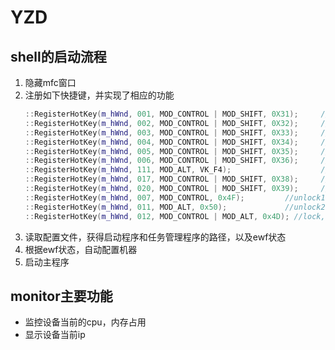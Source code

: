# YZD

## shell的启动流程

1. 隐藏mfc窗口
2. 注册如下快捷键，并实现了相应的功能
    ```c++
    ::RegisterHotKey(m_hWnd, 001, MOD_CONTROL | MOD_SHIFT, 0X31);     //1   explorer
    ::RegisterHotKey(m_hWnd, 002, MOD_CONTROL | MOD_SHIFT, 0X32);     //2   cmd
    ::RegisterHotKey(m_hWnd, 003, MOD_CONTROL | MOD_SHIFT, 0X33);     //3   任务管理器
    ::RegisterHotKey(m_hWnd, 004, MOD_CONTROL | MOD_SHIFT, 0X34);     //4   显示cpu，内存  
    ::RegisterHotKey(m_hWnd, 005, MOD_CONTROL | MOD_SHIFT, 0X35);     //5   ewf，commit  
    ::RegisterHotKey(m_hWnd, 006, MOD_CONTROL | MOD_SHIFT, 0X36);     //6   重置版本号     
    ::RegisterHotKey(m_hWnd, 111, MOD_ALT, VK_F4);                    //alt+f4
    ::RegisterHotKey(m_hWnd, 017, MOD_CONTROL | MOD_SHIFT, 0X38);     //8    从u盘还原     
    ::RegisterHotKey(m_hWnd, 020, MOD_CONTROL | MOD_SHIFT, 0X39);     //9    从c盘还原
    ::RegisterHotKey(m_hWnd, 007, MOD_CONTROL, 0x4F);         //unlock1,control+o
    ::RegisterHotKey(m_hWnd, 011, MOD_ALT, 0x50);             //unlock2,alt+p
    ::RegisterHotKey(m_hWnd, 012, MOD_CONTROL | MOD_ALT, 0x4D); //lock,control+alt+m
    ```
3. 读取配置文件，获得启动程序和任务管理程序的路径，以及ewf状态
4. 根据ewf状态，自动配置机器
5. 启动主程序

## monitor主要功能

* 监控设备当前的cpu，内存占用
* 显示设备当前ip
